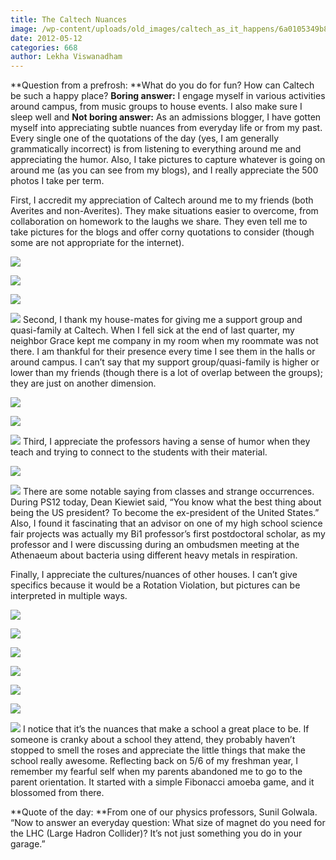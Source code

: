 ```yaml
---
title: The Caltech Nuances
image: /wp-content/uploads/old_images/caltech_as_it_happens/6a0105349b8251970b016305563cdc970d.jpg
date: 2012-05-12
categories: 668
author: Lekha Viswanadham
---
```


**Question from a prefrosh: **What do you do for fun? How can Caltech be such a happy place?
**Boring answer:** I engage myself in various activities around campus, from music groups to house events. I also make sure I sleep well and
**Not boring answer:** As an admissions blogger, I have gotten myself into appreciating subtle nuances from everyday life or from my past. Every single one of the quotations of the day (yes, I am generally grammatically incorrect) is from listening to everything around me and appreciating the humor. Also, I take pictures to capture whatever is going on around me (as you can see from my blogs), and I really appreciate the 500 photos I take per term.

First, I accredit my appreciation of Caltech around me to my friends (both Averites and non-Averites). They make situations easier to overcome, from collaboration on homework to the laughs we share. They even tell me to take pictures for the blogs and offer corny quotations to consider (though some are not appropriate for the internet).


![](/old_images/caltech_as_it_happens/6a0105349b8251970b016305563e1c970d.jpg)

![](/old_images/caltech_as_it_happens/6a0105349b8251970b0168eb4c1932970c.jpg)

![](/old_images/caltech_as_it_happens/6a0105349b8251970b0167664a1336970b.jpg)

![](/old_images/caltech_as_it_happens/6a0105349b8251970b016305565dc2970d.jpg)
Second, I thank my house-mates for giving me a support group and quasi-family at Caltech. When I fell sick at the end of last quarter, my neighbor Grace kept me company in my room when my roommate was not there. I am thankful for their presence every time I see them in the halls or around campus. I can’t say that my support group/quasi-family is higher or lower than my friends (though there is a lot of overlap between the groups); they are just on another dimension.


![](/old_images/caltech_as_it_happens/6a0105349b8251970b0168eb4c3a6e970c.jpg)

![](/old_images/caltech_as_it_happens/6a0105349b8251970b016305566228970d.jpg)

![](/old_images/caltech_as_it_happens/6a0105349b8251970b0168eb4c3fc7970c.jpg)
Third, I appreciate the professors having a sense of humor when they teach and trying to connect to the students with their material.


![](/old_images/caltech_as_it_happens/6a0105349b8251970b0167664a3199970b.jpg)

![](/old_images/caltech_as_it_happens/6a0105349b8251970b0168eb4c4138970c.jpg)
There are some notable saying from classes and strange occurrences. During PS12 today, Dean Kiewiet said, “You know what the best thing about being the US president? To become the ex-president of the United States.” Also, I found it fascinating that an advisor on one of my high school science fair projects was actually my Bi1 professor’s first postdoctoral scholar, as my professor and I were discussing during an ombudsmen meeting at the Athenaeum about bacteria using different heavy metals in respiration.

Finally, I appreciate the cultures/nuances of other houses. I can’t give specifics because it would be a Rotation Violation, but pictures can be interpreted in multiple ways.


![](/old_images/caltech_as_it_happens/6a0105349b8251970b0168eb4c4550970c.jpg)

![](/old_images/caltech_as_it_happens/6a0105349b8251970b0167664a3656970b.jpg)

![](/old_images/caltech_as_it_happens/6a0105349b8251970b0168eb4c499f970c.jpg)

![](/old_images/caltech_as_it_happens/6a0105349b8251970b0168eb4c4aa3970c.jpg)

![](/old_images/caltech_as_it_happens/6a0105349b8251970b0168eb4c6d1f970c.jpg)

![](/old_images/caltech_as_it_happens/6a0105349b8251970b0167664a6b6c970b.jpg)

![](/old_images/caltech_as_it_happens/6a0105349b8251970b016305569fb8970d.jpg)
I notice that it’s the nuances that make a school a great place to be. If someone is cranky about a school they attend, they probably haven’t stopped to smell the roses and appreciate the little things that make the school really awesome. Reflecting back on 5/6 of my freshman year, I remember my fearful self when my parents abandoned me to go to the parent orientation. It started with a simple Fibonacci amoeba game, and it blossomed from there.

**Quote of the day: **From one of our physics professors, Sunil Golwala. “Now to answer an everyday question: What size of magnet do you need for the LHC (Large Hadron Collider)? It’s not just something you do in your garage.”
